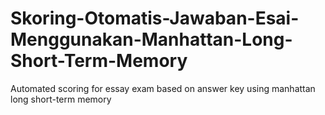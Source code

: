 # Skoring-Otomatis-Jawaban-Esai-Menggunakan-Manhattan-Long-Short-Term-Memory
Automated scoring for essay exam based on answer key using manhattan long short-term memory
